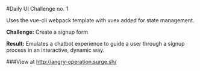 #Daily UI Challenge no. 1

Uses the vue-cli webpack template with vuex added for state management.

**Challenge:** Create a signup form

**Result:** Emulates a chatbot experience to guide a user through a signup process in an interactive, dynamic way.

###View at http://angry-operation.surge.sh/
